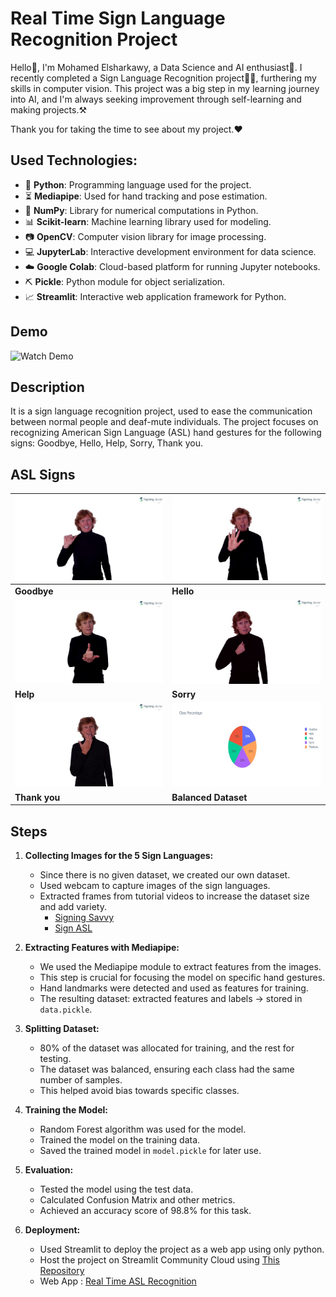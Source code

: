 # Real Time Sign Language Recognition Project
Hello👋, I'm Mohamed Elsharkawy, a Data Science and AI enthusiast🥰. I recently completed a Sign Language Recognition project🧑‍💻, furthering my skills in computer vision. This project was a big step in my learning journey into AI, and I'm always seeking improvement through self-learning and making projects.⚒️

Thank you for taking the time to see about my project.❤️

## Used Technologies:

- :snake: **Python**: Programming language used for the project.
- :hourglass_flowing_sand: **Mediapipe**: Used for hand tracking and pose estimation.
- :1234: **NumPy**: Library for numerical computations in Python.
- :bar_chart: **Scikit-learn**: Machine learning library used for modeling.
- :camera: **OpenCV**: Computer vision library for image processing.
- :computer: **JupyterLab**: Interactive development environment for data science.
- :cloud: **Google Colab**: Cloud-based platform for running Jupyter notebooks.
- :pick: **Pickle**: Python module for object serialization.
- :chart_with_upwards_trend: **Streamlit**: Interactive web application framework for Python.

## Demo
![Watch Demo](media/demo.gif)

## Description
It is a sign language recognition project, used to ease the communication between normal people and deaf-mute individuals. The project focuses on recognizing American Sign Language (ASL) hand gestures for the following signs: Goodbye, Hello, Help, Sorry, Thank you.

## ASL Signs
![Goodbye](media/Goodbye.jpg "Goodbye") | ![Hello](media/Hello.jpg "Hello")
------------------------------------|---------------------------------
**Goodbye**                         | **Hello**
**![Help](media/Help.jpg "Help")**        | **![Sorry](media/Sorry.jpg "Sorry")**
**Help**                            | **Sorry**
**![Thank you](media/Thankyou.jpg "Thank you")** | **![Balanced Dataset](media/Balanced_Data.jpg "Balanced Dataset")**
**Thank you**                       | **Balanced Dataset**

## Steps
1. **Collecting Images for the 5 Sign Languages:**
   - Since there is no given dataset, we created our own dataset.
   - Used webcam to capture images of the sign languages.
   - Extracted frames from tutorial videos to increase the dataset size and add variety.
     - [Signing Savvy](https://www.signingsavvy.com/)
     - [Sign ASL](https://www.signasl.org/)

2. **Extracting Features with Mediapipe:**
   - We used the Mediapipe module to extract features from the images.
   - This step is crucial for focusing the model on specific hand gestures.
   - Hand landmarks were detected and used as features for training.
   - The resulting dataset: extracted features and labels -> stored in `data.pickle`.

3. **Splitting Dataset:**
   - 80% of the dataset was allocated for training, and the rest for testing.
   - The dataset was balanced, ensuring each class had the same number of samples.
   - This helped avoid bias towards specific classes.

4. **Training the Model:**
   - Random Forest algorithm was used for the model.
   - Trained the model on the training data.
   - Saved the trained model in `model.pickle` for later use.

5. **Evaluation:**
   - Tested the model using the test data.
   - Calculated Confusion Matrix and other metrics.
   - Achieved an accuracy score of 98.8% for this task.
  
5. **Deployment:**
   - Used Streamlit to deploy the project as a web app using only python.
   - Host the project on Streamlit Community Cloud using [This Repository](https://github.com/mohamedelsharkawy-coder/Sign-Language-Recognition-with-Hand-Gestures-Streamlit/tree/master)
   - Web App : [Real Time ASL Recognition](https://sign-language-recognition-with-hand-gestures.streamlit.app/)

